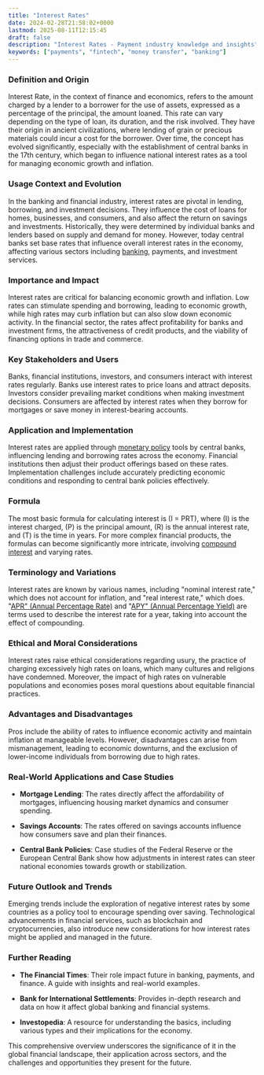 ```yaml
---
title: "Interest Rates"
date: 2024-02-28T21:58:02+0000
lastmod: 2025-08-11T12:15:45
draft: false
description: "Interest Rates - Payment industry knowledge and insights"
keywords: ["payments", "fintech", "money transfer", "banking"]
---
```


### Definition and Origin

Interest Rate, in the context of finance and economics, refers to the amount charged by a lender to a borrower for the use of assets, expressed as a percentage of the principal, the amount loaned. This rate can vary depending on the type of loan, its duration, and the risk involved. They have their origin in ancient civilizations, where lending of grain or precious materials could incur a cost for the borrower. Over time, the concept has evolved significantly, especially with the establishment of central banks in the 17th century, which began to influence national interest rates as a tool for managing economic growth and inflation.

### Usage Context and Evolution

In the banking and financial industry, interest rates are pivotal in lending, borrowing, and investment decisions. They influence the cost of loans for homes, businesses, and consumers, and also affect the return on savings and investments. Historically, they were determined by individual banks and lenders based on supply and demand for money. However, today central banks set base rates that influence overall interest rates in the economy, affecting various sectors including [banking](https://faisalkhanllc.xyz/resources/payments-wiki/b/banking/), payments, and investment services.

### Importance and Impact

Interest rates are critical for balancing economic growth and inflation. Low rates can stimulate spending and borrowing, leading to economic growth, while high rates may curb inflation but can also slow down economic activity. In the financial sector, the rates affect profitability for banks and investment firms, the attractiveness of credit products, and the viability of financing options in trade and commerce.

### Key Stakeholders and Users

Banks, financial institutions, investors, and consumers interact with interest rates regularly. Banks use interest rates to price loans and attract deposits. Investors consider prevailing market conditions when making investment decisions. Consumers are affected by interest rates when they borrow for mortgages or save money in interest-bearing accounts.

### Application and Implementation

Interest rates are applied through [monetary policy](https://faisalkhanllc.xyz/resources/payments-wiki/m/monetary-policy/) tools by central banks, influencing lending and borrowing rates across the economy. Financial institutions then adjust their product offerings based on these rates. Implementation challenges include accurately predicting economic conditions and responding to central bank policies effectively.

### Formula

The most basic formula for calculating interest is (I = PRT), where (I) is the interest charged, (P) is the principal amount, (R) is the annual interest rate, and (T) is the time in years. For more complex financial products, the formulas can become significantly more intricate, involving [compound interest](https://faisalkhanllc.xyz/resources/payments-wiki/c/compound-interest/) and varying rates.

### Terminology and Variations

Interest rates are known by various names, including "nominal interest rate," which does not account for inflation, and "real interest rate," which does. "[APR" (Annual Percentage Rate)](https://faisalkhanllc.xyz/resources/payments-wiki/i/interest/annual-percentage-rate-apr/) and "[APY" (Annual Percentage Yield)](https://faisalkhanllc.xyz/resources/payments-wiki/i/interest/annual-percentage-yield-apy/) are terms used to describe the interest rate for a year, taking into account the effect of compounding.

### Ethical and Moral Considerations

Interest rates raise ethical considerations regarding usury, the practice of charging excessively high rates on loans, which many cultures and religions have condemned. Moreover, the impact of high rates on vulnerable populations and economies poses moral questions about equitable financial practices.

### Advantages and Disadvantages

Pros include the ability of rates to influence economic activity and maintain inflation at manageable levels. However, disadvantages can arise from mismanagement, leading to economic downturns, and the exclusion of lower-income individuals from borrowing due to high rates.

### Real-World Applications and Case Studies

- **Mortgage Lending**: The rates directly affect the affordability of mortgages, influencing housing market dynamics and consumer spending.

- **Savings Accounts**: The rates offered on savings accounts influence how consumers save and plan their finances.

- **Central Bank Policies**: Case studies of the Federal Reserve or the European Central Bank show how adjustments in interest rates can steer national economies towards growth or stabilization.

### Future Outlook and Trends

Emerging trends include the exploration of negative interest rates by some countries as a policy tool to encourage spending over saving. Technological advancements in financial services, such as blockchain and cryptocurrencies, also introduce new considerations for how interest rates might be applied and managed in the future.

### Further Reading

- **The Financial Times**: Their role impact future in banking, payments, and finance. A guide with insights and real-world examples.

- **Bank for International Settlements**: Provides in-depth research and data on how it affect global banking and financial systems.

- **Investopedia**: A resource for understanding the basics, including various types and their implications for the economy.

This comprehensive overview underscores the significance of it in the global financial landscape, their application across sectors, and the challenges and opportunities they present for the future.